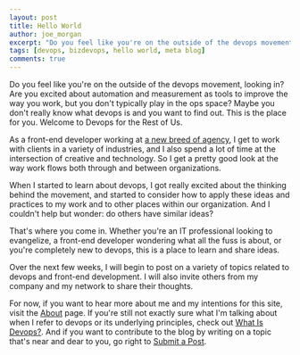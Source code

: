 ```yaml
---
layout: post
title: Hello World
author: joe_morgan
excerpt: "Do you feel like you're on the outside of the devops movement, looking in? Are you excited about automation and measurement as tools to improve the way you work, but you don't typically play in the ops space? This is the place for you. Welcome to Devops for the Rest of Us."
tags: [devops, bizdevops, hello world, meta blog]
comments: true
---
```


Do you feel like you're on the outside of the devops movement, looking in? Are you excited about automation and measurement as tools to improve the way you work, but you don't typically play in the ops space? Maybe you don't really know what devops is and you want to find out. This is the place for you. Welcome to Devops for the Rest of Us.

As a front-end developer working at <a href="http://www.sapientnitro.com/en-us.html#home" target="_blank" title="SapientNitro.com">a new breed of agency</a>, I get to work with clients in a variety of industries, and I also spend a lot of time at the intersection of creative and technology. So I get a pretty good look at the way work flows both through and between organizations.

When I started to learn about devops, I got really excited about the thinking behind the movement, and started to consider how to apply these ideas and practices to my work and to other places within our organization. And I couldn't help but wonder: do others have similar ideas?

That's where you come in. Whether you're an IT professional looking to evangelize, a front-end developer wondering what all the fuss is about, or you're completely new to devops, this is a place to learn and share ideas.

Over the next few weeks, I will begin to post on a variety of topics related to devops and front-end development. I will also invite others from my company and my network to share their thoughts.

For now, if you want to hear more about me and my intentions for this site, visit the <a href="/about" title="About Devops for the Rest of Us">About</a> page. If you're still not exactly sure what I'm talking about when I refer to devops or its underlying principles, check out <a href="/what-is-devops" title="What Is Devops?">What Is Devops?</a>. And if you want to contribute to the blog by writing on a topic that's near and dear to you, go right to <a href="/submission" title="Submit a Post">Submit a Post</a>.